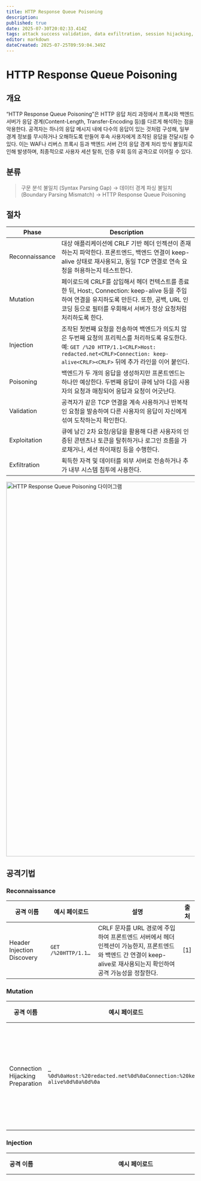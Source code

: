 ```yaml
---
title: HTTP Response Queue Poisoning
description: 
published: true
date: 2025-07-30T20:02:33.414Z
tags: attack success validation, data exfiltration, session hijacking, header injection discovery, connection hijacking preparation, prefixed request injection, response queue desynchronization
editor: markdown
dateCreated: 2025-07-25T09:59:04.349Z
---
```


# HTTP Response Queue Poisoning

## 개요

“HTTP Response Queue Poisoning”은 HTTP 응답 처리 과정에서 프록시와 백엔드 서버가 응답 경계(Content-Length, Transfer-Encoding 등)를 다르게 해석하는 점을 악용한다. 공격자는 하나의 응답 메시지 내에 다수의 응답이 있는 것처럼 구성해, 일부 경계 정보를 무시하거나 오해하도록 만들어 후속 사용자에게 조작된 응답을 전달시킬 수 있다. 이는 WAF나 리버스 프록시 등과 백엔드 서버 간의 응답 경계 처리 방식 불일치로 인해 발생하며, 최종적으로 사용자 세션 탈취, 인증 우회 등의 공격으로 이어질 수 있다.

## 분류

> 구문 분석 불일치 (Syntax Parsing Gap)
> → 데이터 경계 파싱 불일치 (Boundary Parsing Mismatch)
> → HTTP Response Queue Poisoning

## 절차

| Phase          | Description                                                                                                                                                     |
| -------------- | --------------------------------------------------------------------------------------------------------------------------------------------------------------- |
| Reconnaissance | 대상 애플리케이션에 CRLF 기반 헤더 인젝션이 존재하는지 파악한다. 프론트엔드, 백엔드 연결이 keep-alive 상태로 재사용되고, 동일 TCP 연결로 연속 요청을 허용하는지 테스트한다.                                                      |
| Mutation       | 페이로드에 CRLF를 삽입해서 헤더 컨텍스트를 종료한 뒤, Host:, Connection: keep-alive 등을 주입하여 연결을 유지하도록 만든다. 또한, 공백, URL 인코딩 등으로 필터를 우회해서 서버가 정상 요청처럼 처리하도록 한다.                        |
| Injection      | 조작된 첫번째 요청을 전송하여 백엔드가 의도치 않은 두번째 요청의 프리픽스를 처리하도록 유도한다. 예: `GET /%20 HTTP/1.1<CRLF>Host: redacted.net<CRLF>Connection: keep-alive<CRLF><CRLF>` 뒤에 추가 라인을 이어 붙인다. |
| Poisoning      | 백엔드가 두 개의 응답을 생성하지만 프론트엔드는 하나만 예상한다. 두번째 응답이 큐에 남아 다음 사용자의 요청과 매칭되어 응답과 요청이 어긋난다.                                                                               |
| Validation     | 공격자가 같은 TCP 연결을 계속 사용하거나 반복적인 요청을 발송하여 다른 사용자의 응답이 자신에게 섞여 도착하는지 확인한다.                                                                                          |
| Exploitation   | 큐에 남긴 2차 요청/응답을 활용해 다른 사용자의 인증된 콘텐츠나 토큰을 탈취하거나 로그인 흐름을 가로채거나, 세션 하이재킹 등을 수행한다.                                                                                  |
| Exfiltration   | 획득한 자격 및 데이터를 외부 서버로 전송하거나 추가 내부 시스템 침투에 사용한다.                                                                                                                  |

<div style="text-align: left;">
  <img
    src="/http_response_queue_poisoning.png"
    alt="HTTP Response Queue Poisoning 다이어그램"
    width="1000"
    style="display: block;
           margin: 0 0 1em 0;
           height: auto;"
  />
</div>

## 공격기법

### Reconnaissance

<table>
  <thead>
    <tr>
      <th>공격 이름</th>
      <th>예시 페이로드</th>
      <th>설명</th>
      <th>출처</th>
    </tr>
  </thead>
  <tbody>
    <tr>
      <td>Header Injection Discovery</td>
      <td>
        <pre><code>GET /%20HTTP/1.1…</code></pre>
      </td>
      <td>CRLF 문자를 URL 경로에 주입하여 프론트엔드 서버에서 헤더 인젝션이 가능한지, 프론트엔드와 백엔드 간 연결이 keep-alive로 재사용되는지 확인하여 공격 가능성을 정찰한다.</td>
      <td>[1]</td>
    </tr>
  </tbody>
</table>

### Mutation

<table>
  <thead>
    <tr>
      <th>공격 이름</th>
      <th>예시 페이로드</th>
      <th>설명</th>
      <th>출처</th>
    </tr>
  </thead>
  <tbody>
    <tr>
      <td>Connection Hijacking Preparation</td>
      <td>
        <pre><code>…%0d%0aHost:%20redacted.net%0d%0aConnection:%20keep-alive%0d%0a%0d%0a</code></pre>
      </td>
      <td>CRLF(%0d%0a)를 이용해 현재 요청의 컨텍스트를 종료하고, Host 헤더와 Connection: keep-alive 헤더를 삽입하여 백엔드 서버가 응답 후에도 연결을 유지하도록 페이로드를 변조한다.</td>
      <td>[1]</td>
    </tr>
  </tbody>
</table>

### Injection

<table>
  <thead>
    <tr>
      <th>공격 이름</th>
      <th>예시 페이로드</th>
      <th>설명</th>
      <th>출처</th>
    </tr>
  </thead>
  <tbody>
    <tr>
      <td>Prefixed Request Injection</td>
      <td>
        <pre><code>GET /%20HTTP/1.1%0d%0aHost:%20redacted.net%0d%0aConnection:%20keep-alive%0d%0a%0d%0aGET%20/%20HTTP/1.1%0d%0aFoo:%20bar HTTP/1.1</code></pre>
      </td>
      <td>연결이 유지된 상태에서 다음 사용자의 요청과 결합될 악의적인 요청 프리픽스를 주입한다. 이 프리픽스는 서버가 추가하는 나머지 헤더/바디와 결합하여 완전한 두 번째 요청을 형성하도록 설계된다.</td>
      <td>[1]</td>
    </tr>
  </tbody>
</table>

### Poisoning

<table>
  <thead>
    <tr>
      <th>공격 이름</th>
      <th>예시 페이로드</th>
      <th>설명</th>
      <th>출처</th>
    </tr>
  </thead>
  <tbody>
    <tr>
      <td>Response Queue Desynchronization</td>
      <td>
        <pre><code>(Backend sends two responses for one request)</code></pre>
      </td>
      <td>프론트엔드는 단일 요청을 보냈다고 인식하지만, 백엔드는 주입된 프리픽스로 인해 두 개의 요청을 수신하고 두 개의 응답을 생성한다. 프론트엔드가 첫 번째 응답만 소비하면서, 두 번째 응답이 큐에 남아 다음 요청과 어긋나게 매칭된다.</td>
      <td>[1]</td>
    </tr>
  </tbody>
</table>

### Validation

<table>
  <thead>
    <tr>
      <th>공격 이름</th>
      <th>예시 페이로드</th>
      <th>설명</th>
      <th>출처</th>
    </tr>
  </thead>
  <tbody>
    <tr>
      <td>Intermittent Response Interception</td>
      <td>-</td>
      <td>응답 큐가 오염된 후, 공격자가 후속 요청을 보내 다른 사용자의 응답을 간헐적으로 수신하는지 확인함으로써 공격 성공 여부를 검증한다.</td>
      <td>[1]</td>
    </tr>
  </tbody>
</table>

### Exploitation

<table>
  <thead>
    <tr>
      <th>공격 이름</th>
      <th>예시 페이로드</th>
      <th>설명</th>
      <th>출처</th>
    </tr>
  </thead>
  <tbody>
    <tr>
      <td>Cross-User Session Hijacking</td>
      <td>-</td>
      <td>큐에 남겨진 응답을 가로채 다른 사용자의 민감한 데이터, 세션 쿠키, 인증 토큰 등을 탈취하여 해당 사용자의 세션을 하이재킹한다.</td>
      <td>[1]</td>
    </tr>
  </tbody>
</table>

### Exfiltration

<table>
  <thead>
    <tr>
      <th>공격 이름</th>
      <th>예시 페이로드</th>
      <th>설명</th>
      <th>출처</th>
    </tr>
  </thead>
  <tbody>
    <tr>
      <td>Privileged Data Exfiltration</td>
      <td>-</td>
      <td>성공적으로 탈취한 세션이나 데이터를 사용하여 보호된 리소스에 접근하고, 공격자에게 피해자 계정에 대한 완전한 접근 권한을 부여한다.</td>
      <td>[1]</td>
    </tr>
  </tbody>
</table>

## 분류에 해당하는 문서

* \[1] [https://portswigger.net/research/making-http-header-injection-critical-via-response-queue-poisoning](https://portswigger.net/research/making-http-header-injection-critical-via-response-queue-poisoning)

## 기타 참고문헌

* \[A] [https://portswigger.net/research/http2#splitting](https://portswigger.net/research/http2#splitting)
* \[B] [https://portswigger.net/web-security/request-smuggling/advanced#request-smuggling-via-crlf-injection](https://portswigger.net/web-security/request-smuggling/advanced#request-smuggling-via-crlf-injection)
